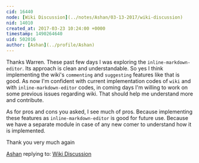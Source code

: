 ```yaml
---
cid: 16440
node: [Wiki Discussion](../notes/Ashan/03-13-2017/wiki-discussion)
nid: 14010
created_at: 2017-03-23 10:24:00 +0000
timestamp: 1490264640
uid: 502016
author: [Ashan](../profile/Ashan)
---
```


Thanks Warren. These past few days I was exploring the `inline-markdown-editor`. Its approach is clean and understandable. So yes I think implementing the wiki's `commenting` and `suggesting` features like that is good. As now I'm confident with current implementation codes of `wiki` and with `inline-markdown-editor` codes, in coming days I'm willing to work on some previous issues regarding wiki. That should help me understand more and contribute.

As for pros and cons you asked, I see much of pros. Because implementing these features as `inline-markdown-editor` is good for future use. Because we have a separate module in case of any new comer to understand how it is implemented.

Thank you very much again

[Ashan](../profile/Ashan) replying to: [Wiki Discussion](../notes/Ashan/03-13-2017/wiki-discussion)

